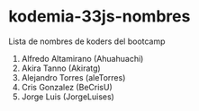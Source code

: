 # kodemia-33js-nombres

Lista de nombres de koders del bootcamp

1. Alfredo Altamirano (Ahuahuachi)
2. Akira Tanno (Akiratg)
3. Alejandro Torres (aleTorres)
4. Cris Gonzalez (BeCrisU)
5. Jorge Luis (JorgeLuises)
